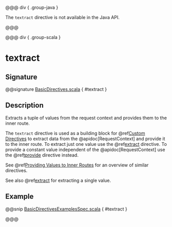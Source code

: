 @@@ div { .group-java }

The `textract` directive is not available in the Java API.

@@@

@@@ div { .group-scala }

# textract

## Signature

@@signature [BasicDirectives.scala](/akka-http/src/main/scala/akka/http/scaladsl/server/directives/BasicDirectives.scala) { #textract }

## Description

Extracts a tuple of values from the request context and provides them to the inner route.

The `textract` directive is used as a building block for @ref[Custom Directives](../custom-directives.md) to extract data from the
@apidoc[RequestContext] and provide it to the inner route. To extract just one value use the @ref[extract](extract.md) directive. To
provide a constant value independent of the @apidoc[RequestContext] use the @ref[tprovide](tprovide.md) directive instead.

See @ref[Providing Values to Inner Routes](index.md#providedirectives) for an overview of similar directives.

See also @ref[extract](extract.md) for extracting a single value.

## Example

@@snip [BasicDirectivesExamplesSpec.scala](/docs/src/test/scala/docs/http/scaladsl/server/directives/BasicDirectivesExamplesSpec.scala) { #textract }

@@@
